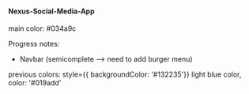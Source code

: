 #### Nexus-Social-Media-App

main color: #034a9c

Progress notes:
- Navbar (semicomplete --> need to add burger menu)

previous colors: style={{ backgroundColor: '#132235'}}
light blue color, color: '#019add'
